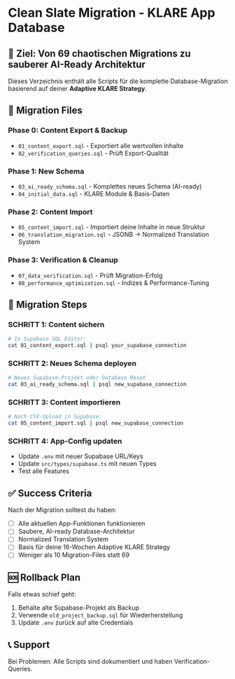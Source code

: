 # Clean Slate Migration - KLARE App Database

## 🎯 Ziel: Von 69 chaotischen Migrations zu sauberer AI-Ready Architektur

Dieses Verzeichnis enthält alle Scripts für die komplette Database-Migration basierend auf deiner **Adaptive KLARE Strategy**.

## 📁 Migration Files

### Phase 0: Content Export & Backup
- `01_content_export.sql` - Exportiert alle wertvollen Inhalte
- `02_verification_queries.sql` - Prüft Export-Qualität

### Phase 1: New Schema  
- `03_ai_ready_schema.sql` - Komplettes neues Schema (AI-ready)
- `04_initial_data.sql` - KLARE Module & Basis-Daten

### Phase 2: Content Import
- `05_content_import.sql` - Importiert deine Inhalte in neue Struktur
- `06_translation_migration.sql` - JSONB → Normalized Translation System

### Phase 3: Verification & Cleanup
- `07_data_verification.sql` - Prüft Migration-Erfolg
- `08_performance_optimization.sql` - Indizes & Performance-Tuning

## 🚀 Migration Steps

### SCHRITT 1: Content sichern
```bash
# In Supabase SQL Editor:
cat 01_content_export.sql | psql your_supabase_connection
```

### SCHRITT 2: Neues Schema deployen
```bash
# Neues Supabase-Projekt oder Database Reset
cat 03_ai_ready_schema.sql | psql new_supabase_connection
```

### SCHRITT 3: Content importieren
```bash
# Nach CSV-Upload in Supabase:
cat 05_content_import.sql | psql new_supabase_connection
```

### SCHRITT 4: App-Config updaten
- Update `.env` mit neuer Supabase URL/Keys
- Update `src/types/supabase.ts` mit neuen Types
- Test alle Features

## ✅ Success Criteria

Nach der Migration solltest du haben:
- [ ] Alle aktuellen App-Funktionen funktionieren
- [ ] Saubere, AI-ready Database-Architektur  
- [ ] Normalized Translation System
- [ ] Basis für deine 16-Wochen Adaptive KLARE Strategy
- [ ] Weniger als 10 Migration-Files statt 69

## 🆘 Rollback Plan

Falls etwas schief geht:
1. Behalte alte Supabase-Projekt als Backup
2. Verwende `old_project_backup.sql` für Wiederherstellung
3. Update `.env` zurück auf alte Credentials

## 📞 Support

Bei Problemen: Alle Scripts sind dokumentiert und haben Verification-Queries.
